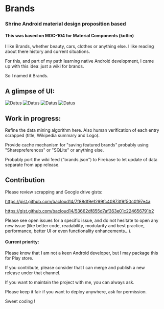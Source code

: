 # Brands
### Shrine Android material design proposition based
#### This was based on MDC-104 for Material Components (kotlin)

I like Brands, whether beauty, cars, clothes or anything else. I like reading about there history and current situations.

For this, and part of my path learning native Android development, I came up with this idea: just a wiki for brands.

So I named it Brands.

## A glimpse of UI:

![Datus](Screen_Capture_Img_8461.png)
![Datus](Screen_Capture_Img_6213.png)
![Datus](Screen_Capture_Img_4753.png)
![Datus](Screen_Capture_Img_6216.png)

## Work in progress:
Refine the data mining algorithm here. Also human verification of each entry scrapped (title, Wikipedia summary and Logo).

Provide cache mechanism for "saving featured brands" probably using "Sharepreferences" or "SQLite" or anything else.

Probably port the wiki feed ("brands.json") to Firebase to let update of data separate from app release.



## Contribution

Please review scrapping and Google drive gists:

https://gist.github.com/bacloud14/7f88df9e1299fc40873f9f50c0f97e4a

https://gist.github.com/bacloud14/53662df855d7af363e01c224656791b2

Please see open issues for a specific issue, and do not hesitate to open any new issue (like better code, readability, modularity and best practice, performance, better UI or even functionality enhancements...).

#### Current priority: 


Please know that I am not a keen Android developer, but I may package this for Play store.

If you contribute, please consider that I can merge and publish a new release under that channel.

If you want to maintain the project with me, you can always ask.

Please keep it fair if you want to deploy anywhere, ask for permission.

Sweet coding !
